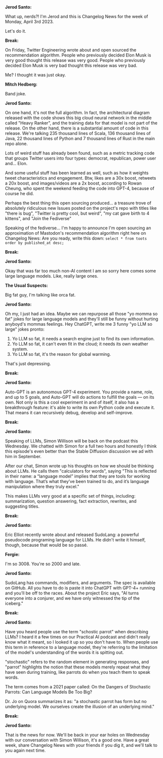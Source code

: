 **Jerod Santo:**

What up, nerds?! I'm Jerod and this is Changelog News for the week of Monday, April 3rd 2023.

Let's do it.

**Break:**

On Friday, Twitter Engineering wrote about and open sourced the recommendation algorithm. People who previously decided Elon Musk is very good thought this release was very good. People who previously decided Elon Musk is very bad thought this release was very bad.

Me? I thought it was just okay.

**Mitch Hedberg:**

Band joke.

**Jerod Santo:**

On one hand, it's not the full algorithm. In fact, the architectural diagram released with the code shows this big cloud neural network in the middle called "Heavy Ranker", and the training data for that model is not part of the release. On the other hand, there is a substantial amount of code in this release. We're talking 235 thousand lines of Scala, 136 thousand lines of Java, 22 thousand lines of Python and 7 thousand lines of Rust in the main repo alone.

Lots of weird stuff has already been found, such as a metric tracking code that groups Twitter users into four types: democrat, republican, power user and... Elon.

And some useful stuff has been learned as well, such as how it weights tweet characteristics and engagement. Btw, likes are a 30x boost, retweets a 20x boost, and images/videos are a 2x boost, according to Rowan Cheung, who spent the weekend feeding the code into GPT-4, because of course he did.

Perhaps the best thing this open sourcing produced... a treasure trove of absolutely ridiculous new Issues posted on the project's repo with titles like "there is bug", "Twitter is pretty cool, but weird", "my cat gave birth to 4 kittens", and "Join the Fediverse"

Speaking of the fediverse... I'm happy to announce I'm open sourcing an approximation of Mastodon's recommendation algorithm right here on Changelog News: Are you ready, write this down: `select * from toots order by published_at desc;`

**Break:**

**Jerod Santo:**

Okay that was far too much non-AI content I am so sorry here comes some large language models. Like, really large ones.

**The Usual Suspects:**

Big fat guy, I'm talking like orca fat.

**Jerod Santo:**

Oh my, I just had an idea. Maybe we can repurpose all those "yo momma so fat" jokes for large language models and they'll still be funny without hurting anyboyd's mommas feelings. Hey ChatGPT, write me 3 funny "yo LLM so large" jokes pronto:

1. Yo LLM so fat, it needs a search engine just to find its own information.
2. Yo LLM so fat, it can't even fit in the cloud; it needs its own weather system.
3. Yo LLM so fat, it's the reason for global warming.

That's just depressing.

**Break:**

**Jerod Santo:**

Auto-GPT is an autonomous GPT-4 experiment. You provide a name, role, and up to 5 goals, and Auto-GPT will do actions to fulfill the goals — on its own. Not only is this a cool experiment in and of itself, it also has a breakthrough feature: it's able to write its own Python code and execute it. That means it can recursively debug, develop and self-improve.

**Break:**

**Jerod Santo:**

Speaking of LLMs, Simon Willison will be back on the podcast this Wednesday. We chatted with Simon for a full two hours and honestly I think this episode's even better than the Stable Diffusion discussion we ad with him in September.

After our chat, Simon wrote up his thoughts on how we should be thinking about LLMs. He calls them "calculators for words", saying "This is reflected in their name: a “language model” implies that they are tools for working with language. That’s what they’ve been trained to do, and it’s language manipulation where they truly excel."

This makes LLMs very good at a specific set of things, including: summarization, question answering, fact extraction, rewrites, and suggesting titles.

**Break:**

**Jerod Santo:**

Eric Elliot recently wrote about and released SudoLang: a powerful pseudocode programing language for LLMs. He didn't write it himself, though, because that would be so passé.

**Fergie:**

I'm so 3008. You're so 2000 and late.

**Jerod Santo:**

SudoLang has commands, modifiers, and arguments. The spec is available on GitHub. All you have to do is paste it into ChatGPT with GPT-4+ running and you’ll be off to the races. About the project Eric says, "AI turns everyone into a conjurer, and we have only witnessed the tip of the iceberg."

**Break:**

**Jerod Santo:**

Have you heard people use the term "schostic parrot" when describing LLMs? I heard it a few times on our Practical AI podcast and didn't really know what it meant, so I looked it up so you don't have to. When people use this term in reference to a language model, they're referring to the limitation of the model's understanding of the words it is spitting out.

"stochastic" refers to the random element in generating responses, and "parrot" highlights the notion that these models merely repeat what they have seen during training, like parrots do when you teach them to speak words.

The term comes from a 2021 paper called: On the Dangers of Stochastic Parrots: Can Language Models Be Too Big?

Dr. Jo on Quora summarizes it as: "a stochastic parrot has form but no underlying model. We ourselves create the illusion of an underlying mind."

**Break:**

**Jerod Santo:**

That is the news for now. We'll be back in your ear holes on Wednesday with our conversation with Simon Willison, it's a good one. Have a great week, share Changelog News with your friends if you dig it, and we'll talk to you again next time.
